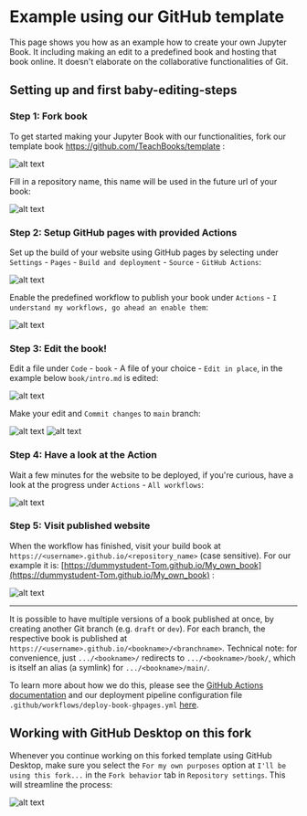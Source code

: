 # Example using our GitHub template

This page shows you how as an example how to create your own Jupyter Book. It including making an edit to a predefined book and hosting that book online. It doesn't elaborate on the collaborative functionalities of Git.

## Setting up and first baby-editing-steps

### Step 1: Fork book
To get started making your Jupyter Book with our functionalities, fork our template book https://github.com/TeachBooks/template :

![alt text](../images/image.png)

Fill in a repository name, this name will be used in the future url of your book:

![alt text](../images/image-1.png)

### Step 2: Setup GitHub pages with provided Actions
Set up the build of your website using GitHub pages by selecting under `Settings` - `Pages` - `Build and deployment` - `Source` - `GitHub Actions`:

![alt text](../images/image-2.png)

Enable the predefined workflow to publish your book under `Actions` - `I understand my workflows, go ahead an enable them`:

![alt text](../images/image-3.png)

### Step 3: Edit the book!
Edit a file under `Code` - `book` - A file of your choice - `Edit in place`, in the example below `book/intro.md` is edited:

![alt text](../images/image-5.png)

Make your edit and `Commit changes` to `main` branch:

![alt text](../images/image-6.png)
![alt text](../images/image-7.png)

### Step 4: Have a look at the Action
Wait a few minutes for the website to be deployed, if you're curious, have a look at the progress under `Actions` - `All workflows`:

![alt text](../images/image-8.png)

### Step 5: Visit published website
When the workflow has finished, visit your build book at `https://<username>.github.io/<repository_name>` (case sensitive). For our example it is: [https://dummystudent-Tom.github.io/My_own_book](https://dummystudent-Tom.github.io/My_own_book) :

![alt text](../images/image-9.png)

---

It is possible to have multiple versions of a book published at once, by creating another Git branch (e.g. `draft` or `dev`).
For each branch, the respective book is published at `https://<username>.github.io/<bookname>/<branchname>`.
Technical note: for convenience, just `.../<bookname>/` redirects to `.../<bookname>/book/`, which is itself an alias (a symlink) for 
`.../<bookname>/main/`.

To learn more about how we do this, please see the [GitHub Actions documentation](https://docs.github.com/en/actions) and our deployment pipeline configuration file `.github/workflows/deploy-book-ghpages.yml` [here](https://github.com/TeachBooks/template/blob/main/.github/workflows/deploy-book-ghpages.yml).

## Working with GitHub Desktop on this fork

Whenever you continue working on this forked template using GitHub Desktop, make sure you select the `For my own purposes` option at `I'll be using this fork...` in the `Fork behavior` tab in `Repository settings`. This will streamline the process:

![alt text](./figures/GitHub_desktop_fork.png)
